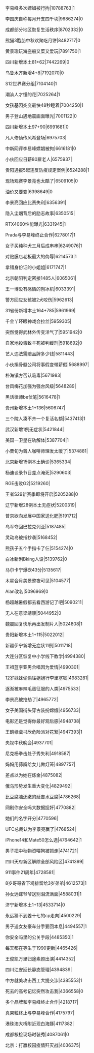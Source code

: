 李易峰多次嫖娼被行拘|10788763|1

李国庆自称每月开支四千块|9686274|0

成都部分地区恢复生活秩序|8702332|0

熊猫3胞胎中秋欢聚吃月饼|8482717|0

黄景瑜玩海盗船又菜又爱玩|7891750|1

四川新增本土81+62|7442269|0

乌鲁木齐新增4+8|7192070|0

S12世界赛分组|7104140|1

潮汕人才懂的花|7025264|1

女孩基因突变最快48秒睡着|7004250|1

男子登山遇地震画面曝光|7001122|0

四川新增本土97+90|6991681|0

凡人修仙传风希登场|6975703|

中新网评李易峰嫖娼被拘|6616181|0

小伙回应日薪80雇老人|6575937|

贵阳通报5起违反防疫规定案例|6524288|1

现场观赛李景亮也太酷了|6509105|0

油价又要变|6398649|0

李景亮回应比赛失利|6356391|

隐入尘烟背后的励志故事|6350515|

RTX4060性能曝光|6331945|1

Prada与李易峰终止合作|6278017|1

女子买纯种犬三月后成串串|6249076|1

对贴膜店老板最大的侮辱|6214573|1

拿错身份证的小姐姐|6171747|1

北京朝阳判定密接1485人|6065061|

王一博没有感情的刨冰机|6033391|

警方回应女孩被2犬咬伤|5962613|

31省份新增本土164+785|5961969|

千金丫环眼神戏会拉丝|5959305|

突然觉得武林外传变洋气了|5951942|0

自家地投毒致羊死被判缓刑|5918692|0

艺人违法需赔品牌多少钱|5811443|

小伙捐骨髓公司将事假变带薪假|5688997|

朴海镇方否认吸毒|5671983|

台风梅花加强为强台风级|5648289|

黑话律师be伏笔|5616478|1

贵州新增本土1+136|5606747|

三个院人凑不齐一个复活名额|5437413|1

武汉新增1例无症状|5421844|

美国一卫星在轨解体|5387704|1

小栗旬为聋人咖啡师理发太暖了|5374881|

北京新增15例本土确诊|5365334|

杨迪谈录节目差点淹死|5290603|

RGE击败G2|5219260|

王者S29新赛季即将开启|5205288|0

辽宁新增28例本土无症状|5200319|

普京欲向发展中国家送化肥|5191712|

乌军夺回巴拉克列亚|5187485|

灵动岛被指抄袭|5168452|

熊孩子五个手指卡了仨|5154274|0

白冰新剧Bking人设|5139762|0

马尔卡宁爆砍43分|5135617|

木星合月美景整夜可见|5104577|

Alan改名|5096969|0

杨超越暑假都去看西游记了吧|5090211|

无人在意梁靖康|5044952|0

魏晨回复快乐再出发制片人|5024808|1

贵阳新增本土1+115|5022012|

新疆伊宁新增无症状11例|5011718|

大连分区恢复中小学线下教学|4994380|

王祖蓝李亚男合唱因为爱情|4990301|

12岁妹妹偷偷往姐姐行李里塞钱|4983281|

逐渐被麻辣毛蛋征服的人类|4975533|

李景亮被抢劫了|4965772|

女子美国街头穿古装扮嫦娥|4956733|

电影还是觉得你最好观后感|4948738|

王鹤棣虞书欣危险派对花絮|4947393|1

央视中秋晚会|4937701|

尼克杨拳击处子秀失利|4918587|

妈妈用蒜瓣给女儿做灯笼|4897757|

差点以为她在炼金|4875082|

俄乌形势发生重大变化|4829492|

比豆腐脑还嫩的延吉水豆腐|4786268|

网剧你安全吗大数据捉奸|4770882|

她们的名字开分|4770596|

UFC总裁认为李景亮赢了|4768524|

iPhone14和Mate50怎么选|4764642|1

男子把中秋物资喂狗被抓走|4741721|

四川天府新区解除全部风险区|4741399|

911事件21周年|4728581|

8岁哥哥省下鸡排留给3岁弟弟|4612573|1

孙女远嫁爷爷送别泪流满面|4588031|1

济宁新增本土1+13|4533714|0

永远猜不到姜十七的cp走向|4500229|

男子送女友豪车分手要回本息|4494557|1

你安全吗里的公关手段|4485350|1

每天都在等生于1990更新|4465426|

王俊凯万里归途素颜出演|4414352|

四川江安延长静态管理|4394839|

中方就美攻击西工大提交涉|4385553|1

死去的高考记忆突然攻击我|4366558|0

多个品牌和李易峰终止合作|4218717|

真果粒终止与李易峰合作|4175797|

港珠澳大桥附近现白海豚|4117382|

成都核检现场时装秀|4087061|0

北京：打赢校园疫情歼灭战|4036375|

